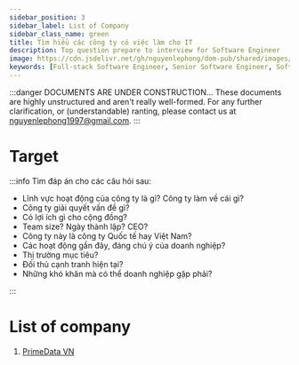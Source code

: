```yaml
---
sidebar_position: 3
sidebar_label: List of Company
sidebar_class_name: green
title: Tìm hiểu các công ty có việc làm cho IT
description: Top question prepare to interview for Software Engineer
image: https://cdn.jsdelivr.net/gh/nguyenlephong/dom-pub/shared/images/cv/images/dom.png
keywords: [Full-stack Software Engineer, Senior Software Engineer, Software Engineer, JS Framework, UI Framework, Frontend Developer, Nguyễn Lê Phong]
---
```


:::danger DOCUMENTS ARE UNDER CONSTRUCTION...
These documents are highly unstructured and aren't really well-formed. For any further clarification, or (understandable) ranting, please contact us at nguyenlephong1997@gmail.com.
:::

# Target
:::info Tìm đáp án cho các câu hỏi sau:

* Lĩnh vực hoạt động của công ty là gì? Công ty làm về cái gì?
* Công ty giải quyết vấn đề gì?
* Có lợi ích gì cho cộng đồng?
* Team size? Ngày thành lập? CEO?
* Công ty này là công ty Quốc tế hay Việt Nam?
* Các hoạt động gần đây, đáng chú ý của doanh nghiệp?
* Thị trường mục tiêu?
* Đối thủ cạnh tranh hiện tại?
* Những khó khăn mà có thể doanh nghiệp gặp phải?

:::

# List of company
1. [PrimeData VN](/docs/company/primedata)
